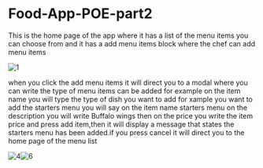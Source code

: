# Food-App-POE-part2
This is the home page of the app where it has a list of the menu items you can choose from and it has a add menu items block where the chef can add menu items

![1](https://github.com/user-attachments/assets/df3bd6e7-1b91-4595-af4c-a9e6f384ddaf)



when you click the add menu items it will direct you to a modal where you can write the type of menu items can be added for example on the item name you will type the type of dish you want to add for xample you want to add the starters menu you will say on the item name starters menu on the description you will write Buffalo wings then on the price you write the item price and press add item,then it will display a message that states the starters menu has been added.if you press cancel it will direct you to the home page of the menu list


![4](https://github.com/user-attachments/assets/da427260-1ba1-4609-b90f-6021e8723e6a)![6](https://github.com/user-attachments/assets/7abe0ceb-52bc-461b-b3e1-300bf2a2151e)





